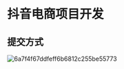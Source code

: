 # 抖音电商项目开发

## 提交方式
![6a7f4f67ddfeff6b6812c255be55773](https://github.com/user-attachments/assets/9ee8e03c-d465-4880-b305-ee5a477c0b7c)
